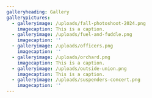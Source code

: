 ```yaml
---
galleryheading: Gallery
gallerypictures:
  - galleryimage: /uploads/fall-photoshoot-2024.png
    imagecaption: This is a caption.
  - galleryimage: /uploads/fuel-and-fuddle.png
    imagecaption: ''
  - galleryimage: /uploads/officers.png
    imagecaption: ''
  - galleryimage: /uploads/orchard.png
    imagecaption: This is a caption.
  - galleryimage: /uploads/outside-union.png
    imagecaption: This is a caption.
  - galleryimage: /uploads/suspenders-concert.png
    imagecaption: ''
---
```

